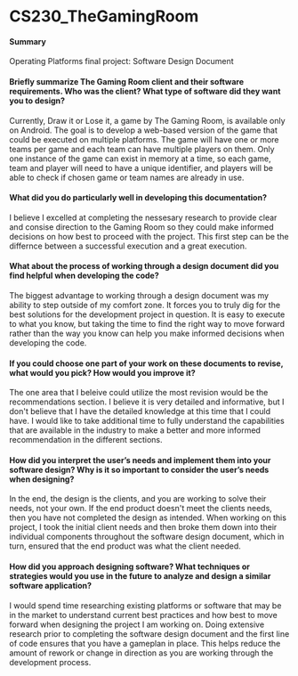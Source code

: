 # CS230_TheGamingRoom
#### Summary
Operating Platforms final project: Software Design Document

#### Briefly summarize The Gaming Room client and their software requirements. Who was the client? What type of software did they want you to design?
Currently, Draw it or Lose it, a game by The Gaming Room, is available only on Android. The goal is to develop a web-based version of the game that could be executed on multiple platforms. The game will have one or more teams per game and each team can have multiple players on them. Only one instance of the game can exist in memory at a time, so each game, team and player will need to have a unique identifier, and players will be able to check if chosen game or team names are already in use.  

#### What did you do particularly well in developing this documentation?
I believe I excelled at completing the nessesary research to provide clear and consise direction to the Gaming Room so they could make informed decisions on how best to proceed with the project. This first step can be the differnce between a successful execution and a great execution.

#### What about the process of working through a design document did you find helpful when developing the code?
The biggest advantage to working through a design document was my ability to step outside of my comfort zone. It forces you to truly dig for the best solutions for the development project in question. It is easy to execute to what you know, but taking the time to find the right way to move forward rather than the way you know can help you make informed decisions when developing the code.

#### If you could choose one part of your work on these documents to revise, what would you pick? How would you improve it?
The one area that I beleive could utilize the most revision would be the recommendations section. I believe it is very detailed and informative, but I don't believe that I have the detailed knowledge at this time that I could have. I would like to take additional time to fully understand the capabilities that are available in the industry to make a better and more informed recommendation in the different sections.

#### How did you interpret the user’s needs and implement them into your software design? Why is it so important to consider the user’s needs when designing?
In the end, the design is the clients, and you are working to solve their needs, not your own. If the end product doesn't meet the clients needs, then you have not completed the design as intended. When working on this project, I took the initial client needs and then broke them down into their individual components throughout the software design document, which in turn, ensured that the end product was what the client needed.

#### How did you approach designing software? What techniques or strategies would you use in the future to analyze and design a similar software application?
I would spend time researching existing platforms or software that may be in the market to understand current best practices and how best to move forward when designing the project I am working on. Doing extensive research prior to completing the software design document and the first line of code ensures that you have a gameplan in place. This helps reduce the amount of rework or change in direction as you are working through the development process. 
